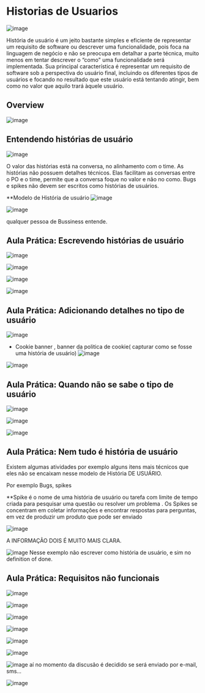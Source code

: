 # Historias de Usuarios

![image](https://user-images.githubusercontent.com/52088444/233507226-c869b889-0706-4703-9460-ad6015edb1f6.png)

História de usuário é um jeito bastante simples e eficiente de representar um requisito de software ou descrever uma funcionalidade, pois foca na linguagem de
negócio e não se preocupa em detalhar a parte técnica, muito menos em tentar descrever o “como" uma funcionalidade será implementada.
Sua principal característica é representar um requisito de software sob a perspectiva do usuário final, incluindo os diferentes tipos de usuários e focando no
resultado que este usuário está tentando atingir, bem como no valor que aquilo trará àquele usuário.


## Overview

![image](https://user-images.githubusercontent.com/52088444/233507263-1adb3f5d-b83c-48cd-8a63-fc4df2153623.png)

## Entendendo histórias de usuário

![image](https://user-images.githubusercontent.com/52088444/233507536-7d76a59f-78cd-4293-8826-65cc6ddf0bc4.png)

O valor das histórias está na conversa, no alinhamento com o time. 
As histórias não possuem detalhes técnicos. Elas facilitam as conversas entre o PO e o time, permite que a conversa foque no valor e não no como.
Bugs e spikes não devem ser escritos como histórias de usuários.

**Modelo de História de usuário
![image](https://user-images.githubusercontent.com/52088444/233507639-2089fd43-3682-46e5-83c3-87ece29b300f.png)

![image](https://user-images.githubusercontent.com/52088444/233507667-46954915-c4d1-4c65-8ce0-a4c0089402ef.png)

qualquer pessoa de Bussiness entende.

## Aula Prática: Escrevendo histórias de usuário

![image](https://user-images.githubusercontent.com/52088444/233507987-3ea749e0-805e-40fd-a0e8-d014c007a386.png)

![image](https://user-images.githubusercontent.com/52088444/233508069-1b16e60b-aca3-4d80-9d11-83699151bb62.png)

![image](https://user-images.githubusercontent.com/52088444/233508182-194b8142-9c0e-4844-a279-6568ca795013.png)

![image](https://user-images.githubusercontent.com/52088444/233508238-a94d9afa-e28a-481d-86b1-2cdfd6b2b63c.png)

## Aula Prática: Adicionando detalhes no tipo de usuário

![image](https://user-images.githubusercontent.com/52088444/233508508-bc2ca799-f10d-4710-807d-c0cd05a645be.png)

- Cookie banner , banner da politica de cookie( capturar como se fosse uma história de usuário)
![image](https://user-images.githubusercontent.com/52088444/233508751-83663a66-42ec-4af3-a302-18777473d6fc.png)

![image](https://user-images.githubusercontent.com/52088444/233508910-e8e0a7c1-2978-4b1b-adcf-a3dfa6b25702.png)

## Aula Prática: Quando não se sabe o tipo de usuário

![image](https://user-images.githubusercontent.com/52088444/233509110-272adea1-ca92-492b-a60d-de2ee644dac7.png)

![image](https://user-images.githubusercontent.com/52088444/233509304-aa486e89-d2fa-4ea3-9c85-a7f2c3bbab76.png)

![image](https://user-images.githubusercontent.com/52088444/233509420-7f5ed9f4-1a18-42ba-88d2-cfc6a49c2e43.png)

## Aula Prática: Nem tudo é história de usuário

Existem algumas atividades por exemplo alguns itens mais técnicos que eles não se encaixam nesse modelo de História DE USUÁRIO.

Por exemplo Bugs, spikes

**Spike é o nome de uma história de usuário ou tarefa com limite de tempo criada para pesquisar uma questão ou resolver um problema . 
Os Spikes se concentram em coletar informações e encontrar respostas para perguntas, em vez de produzir um produto que pode ser enviado

![image](https://user-images.githubusercontent.com/52088444/233509928-d34e125f-bf1b-4b51-9b98-8f0e504bb5c0.png)

A INFORMAÇÃO DOIS É MUITO MAIS CLARA.

![image](https://user-images.githubusercontent.com/52088444/233510154-059dff8a-fcd9-44a9-befc-c69a2f719c21.png)
Nesse exemplo não escrever como história de usuário, e sim no definition of done.

## Aula Prática: Requisitos não funcionais


![image](https://user-images.githubusercontent.com/52088444/233510341-90aff942-b28a-462d-82bf-517633b3d981.png)

![image](https://user-images.githubusercontent.com/52088444/233510398-4a244b4b-6599-4f7f-9e5b-f74d4934b6ac.png)

![image](https://user-images.githubusercontent.com/52088444/233510452-98c281ac-8c53-4e89-98cf-3d706db71bcd.png)

![image](https://user-images.githubusercontent.com/52088444/233510545-618d1887-3697-41ba-9218-accf870adb96.png)

![image](https://user-images.githubusercontent.com/52088444/233510653-1c4d004a-3348-45c4-af22-554215567011.png)

![image](https://user-images.githubusercontent.com/52088444/233510802-9abd5fac-5143-4ab0-a260-135d7d8fed5a.png)

![image](https://user-images.githubusercontent.com/52088444/233510874-649519c5-9e66-4612-8e88-a88244f3a858.png)
aí no momento da discusão é decidido se será enviado por e-mail, sms...

![image](https://user-images.githubusercontent.com/52088444/233510941-02858c81-3339-4cdc-aa13-0566674b502a.png)

